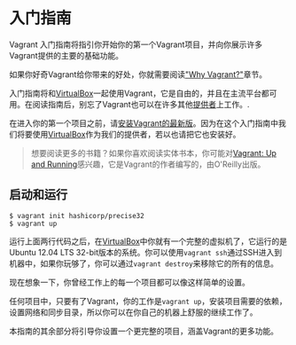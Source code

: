 
# 入门指南

Vagrant 入门指南将指引你开始你的第一个Vagrant项目，并向你展示许多Vagrant提供的主要的基础功能。

如果你好奇Vagrant给你带来的好处，你就需要阅读["Why Vagrant?"][1]章节。

入门指南将和[VirtualBox][2]一起使用Vagrant，它是自由的，并且在主流平台都可用。在阅读指南后，别忘了Vagrant也可以在许多其他[提供者][3]上工作。.

在进入你的第一个项目之前，请[安装Vagrant的最新版][5]。因为在这个入门指南中我们将要使用[VirtualBox][2]作为我们的提供者，若以也请把它也安装好。

> 想要阅读更多的书籍？如果你喜欢阅读实体书本，你可能对[Vagrant: Up and Running][4]感兴趣，它是Vagrant的作者编写的，由O'Reilly出版。

## 启动和运行 ##
```
$ vagrant init hashicorp/precise32
$ vagrant up
```
运行上面两行代码之后，在[VirtualBox][2]中你就有一个完整的虚拟机了，它运行的是Ubuntu 12.04 LTS 32-bit版本的系统。你可以使用`vagrant ssh`通过SSH进入到机器中，如果你玩够了，你可以通过`vagrant destroy`来移除它的所有的信息。

现在想象一下，你曾经工作上的每一个项目都可以像这样简单的设置。

任何项目中，只要有了Vagrant，你的工作是`vagrant up`，安装项目需要的依赖，设置网络和同步目录，所以你可以在你自己的机器上舒服的继续工作了。

本指南的其余部分将引导你设置一个更完整的项目，涵盖Vagrant的更多功能。

[1]: https://docs.vagrantup.com/v2/why-vagrant/
[2]: http://www.virtualbox.org/
[3]: https://docs.vagrantup.com/v2/getting-started/providers.html
[4]: http://www.amazon.com/gp/product/1449335837/ref=as_li_qf_sp_asin_il_tl?ie=UTF8&camp=1789&creative=9325&creativeASIN=1449335837&linkCode=as2&tag=vagrant-20
[5]: https://docs.vagrantup.com/v2/installation/